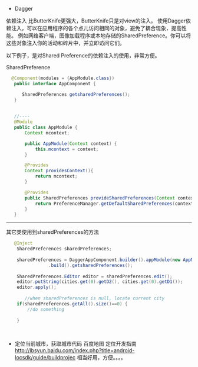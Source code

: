 * Dagger 


依赖注入
比ButterKnife更强大，ButterKnife只是对view的注入。
使用Dagger依赖注入，可以在应用程序的各个点儿访问相同的对象，避免了耦合现象，提高性能。
例如网络客户端，图像加载程序或本地存储的SharedPreference。你可以将这些对象注入你的活动和碎片中，并立即访问它们。

以下例子，是对Shared Preference的依赖注入的使用，非常方便。
    
SharedPreference
    
 ```Java
   @Component(modules = {AppModule.class})
    public interface AppComponent {

       SharedPreferences getsharedPreferences();
    }
    
    
    //----
    @Module
    public class AppModule {
        Context mcontext;

        public AppModule(Context context) {
            this.mcontext = context;
        }

        @Provides
        Context providesContext(){
            return mcontext;
        }

        @Provides
        public SharedPreferences provideSharedPreferences(Context context){
            return PreferenceManager.getDefaultSharedPreferences(context);
        }
    }
```
    
------------------------------------------------------------
    
其它类使用到sharedPreferences的方法
 
```Java
   @Inject 
    SharedPreferences sharedPreferences;
     
    sharedPreferences = DaggerAppComponent.builder().appModule(new AppModule(mContext))
                .build().getsharedPreferences();
                
    SharedPreferences.Editor editor = sharedPreferences.edit();
    editor.putString(cities.get(0).getD2(), cities.get(0).getD1());
    editor.apply();
                                   
       //when sharedPreferences is null, locate current city                           
    if(sharedPreferences.getAll().size()==0) {
        //do something
    
    }
 ```
    
    



* 定位当前城市，获取城市代码
百度地图
定位开发指南
http://lbsyun.baidu.com/index.php?title=android-locsdk/guide/buildprojec
相当好用，方便。。。。


